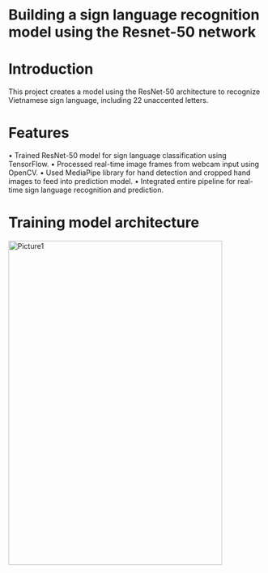 # Building a sign language recognition model using the Resnet-50 network
# Introduction
This project creates a model using the ResNet-50 architecture to recognize Vietnamese sign language, including 22 unaccented letters.
# Features
•	Trained ResNet-50 model for sign language classification using TensorFlow. 
•	Processed real-time image frames from webcam input using OpenCV. 
•	Used MediaPipe library for hand detection and cropped hand images to feed into prediction model. 
•	Integrated entire pipeline for real-time sign language recognition and prediction.
# Training model architecture

<img width="422" height="640" alt="Picture1" src="https://github.com/user-attachments/assets/917edb64-0f72-4c5d-b2c7-aec5e4eec7a0" />

